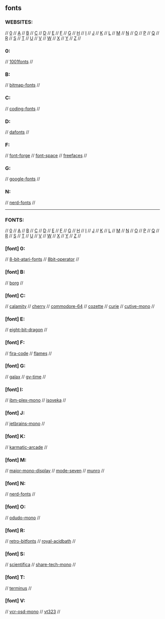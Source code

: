 ## fonts

### WEBSITES:

// [0](#0) // [A](#a) // [B](#b) // [C](#c) // [D](#d) // [E](#e) // [F](#f) // [G](#g)
// [H](#h) // [I](#i) // [J](#j) // [K](#k) // [L](#l) // [M](#m) // [N](#n) // [O](#o)
// [P](#p) // [Q](#q) // [R](#r) // [S](#s) // [T](#t) // [U](#u) // [V](#v) // [W](#w)
// [X](#x) // [Y](#y) // [Z](#z) //

### 0:
// [1001fonts](https://www.1001fonts.com/)
//

### B:
// [bitmap-fonts](https://github.com/Tecate/bitmap-fonts)
//

### C:
// [coding-fonts](https://coding-fonts.css-tricks.com/)
//

### D:
// [dafonts](https://www.dafont.com)
//

### F:
// [font-forge](https://fontforge.org/en-US/)
// [font-space](https://www.fontspace.com)
// [freefaces](https://www.freefaces.gallery/)
//

### G:
// [google-fonts](https://fonts.google.com)
//

### N:
// [nerd-fonts](https://www.nerdfonts.com/)
// 

---

### FONTS:

// [0](#font-0) // [A](#font-a) // [B](#font-b) // [C](#font-c) // [D](#font-d) // [E](#font-e) // [F](#font-f) // [G](#font-g)
// [H](#font-h) // [I](#font-i) // [J](#font-j) // [K](#font-k) // [L](#font-l) // [M](#font-m) // [N](#font-n) // [O](#font-o)
// [P](#font-p) // [Q](#font-q) // [R](#font-r) // [S](#font-s) // [T](#font-t) // [U](#font-u) // [V](#font-v) // [W](#font-w)
// [X](#font-x) // [Y](#font-y) // [Z](#font-z) //

### [font] 0:
// [8-bit-atari-fonts](https://github.com/cstoquer/EightBit-Atari-Fonts)
// [8bit-operator](https://www.1001freefonts.com/8-bit-operator.font)
//

### [font] B:
// [borg](https://www.dafont.com/borg.font)
//

### [font] C:
// [calamity](https://textfonts.net/calamity-typeface.html)
// [cherry](https://github.com/turquoise-hexagon/cherry)
// [commodore-64](https://www.dafont.com/commodore-64.font)
// [cozette](https://github.com/slavfox/Cozette)
// [curie](https://github.com/nerdypepper/curie)
// [cutive-mono](https://fonts.google.com/specimen/Cutive+Mono?preview.text_type=custom)
//

### [font] E:
// [eight-bit-dragon](https://www.fontspace.com/eight-bit-dragon-font-f30428)
//

### [font] F:
// [fira-code](https://github.com/tonsky/FiraCode)
// [flames](https://www.fontspace.com/flames-font-f25529)
//

### [font] G:
// [galax](https://galax.xyz/)
// [gv-time](https://www.fontspace.com/gv-time-font-f56368)
//

### [font] I:
// [ibm-plex-mono](https://www.ibm.com/plex/)
// [isoveka](https://github.com/be5invis/Iosevka?ref=betterwebtype)
//

### [font] J:
// [jetbrains-mono](https://github.com/JetBrains/JetBrainsMono)
//

### [font] K:
// [karmatic-arcade](https://www.dafont.com/karmatic-arcade.font)
//

### [font] M:
// [major-mono-display](https://fonts.google.com/specimen/Major+Mono+Display?query=major&preview.text_type=custom)
// [mode-seven](https://www.fontspace.com/modeseven-font-f2369)
// [munro](https://www.urbanfonts.com/fonts/Munro.font)
//

### [font] N:
// [nerd-fonts](https://www.nerdfonts.com/)
//

### [font] O:
// [odudo-mono](https://textfonts.net/odudo-mono-typeface-font.html)
//

### [font] R:
// [retro-bitfonts](https://github.com/robhagemans/hoard-of-bitfonts)
// [royal-acidbath](https://www.dafont.com/royal-acidbath.font?text=Staying+Alive)
//

### [font] S:
// [scientifica](https://github.com/NerdyPepper/scientifica)
// [share-tech-mono](https://fonts.google.com/specimen/Share+Tech+Mono?preview.text_type=custom&query=share)
//

### [font] T:
// [terminus](http://terminus-font.sourceforge.net/)
//

### [font] V:
// [vcr-osd-mono](https://www.dafont.com/vcr-osd-mono.font)
// [vt323](https://fonts.google.com/specimen/VT323?preview.text_type=custom&query=vt)
//

